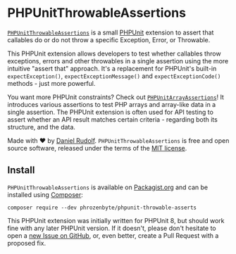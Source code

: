 PHPUnitThrowableAssertions
==========================

[`PHPUnitThrowableAssertions`](https://github.com/PhrozenByte/phpunit-throwable-asserts) is a small [PHPUnit](https://phpunit.de/) extension to assert that callables do or do not throw a specific Exception, Error, or Throwable.

This PHPUnit extension allows developers to test whether callables throw exceptions, errors and other throwables in a single assertion using the more intuitive "assert that" approach. It's a replacement for PHPUnit's built-in `expectException()`, `expectExceptionMessage()` and `expectExceptionCode()` methods - just more powerful.

You want more PHPUnit constraints? Check out [`PHPUnitArrayAssertions`](https://github.com/PhrozenByte/phpunit-array-asserts)! It introduces various assertions to test PHP arrays and array-like data in a single assertion. The PHPUnit extension is often used for API testing to assert whether an API result matches certain criteria - regarding both its structure, and the data.

Made with :heart: by [Daniel Rudolf](https://www.daniel-rudolf.de). `PHPUnitThrowableAssertions` is free and open source software, released under the terms of the [MIT license](https://github.com/PhrozenByte/phpunit-throwable-asserts/blob/master/LICENSE).

Install
-------

`PHPUnitThrowableAssertions` is available on [Packagist.org](https://packagist.org/packages/phrozenbyte/phpunit-throwable-asserts) and can be installed using [Composer](https://getcomposer.org/):

```shell
composer require --dev phrozenbyte/phpunit-throwable-asserts
```

This PHPUnit extension was initially written for PHPUnit 8, but should work fine with any later PHPUnit version. If it doesn't, please don't hesitate to open a [new Issue on GitHub](https://github.com/PhrozenByte/phpunit-throwable-asserts/issues/new), or, even better, create a Pull Request with a proposed fix.
